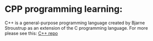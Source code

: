 # CPP programming learning:
 C++ is a general-purpose programming language created by Bjarne Stroustrup as an extension of the C programming language.
 For more please see this:
 <a href="https://github.com/Abhisooraj/CPP-Programming">C++ repo</a>
 
